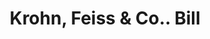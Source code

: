 ---
doi: 10.7916/D81N9C70
date_other: '1880'
date_other_textual: 1880-1889
form: printed ephemera
genre:
- Invoices
name:
- Krohn, Feiss & Co.
object_in_context_url: https://biggert.cul.columbia.edu/items/view/ave_biggert_01263
subject_hierarchical_geographic:
- Cincinnati, Ohio, United States
subject_name:
- Krohn, Feiss & Co.
title: Krohn, Feiss & Co.. Bill
sort_title: Krohn, Feiss & Co.. Bill
call_number: ave_biggert_01263
coordinates:
- 39.1,-84.51666666666667
pid: ave_biggert_01263
identifiers: ave_biggert_01263
canvas_id: ldpd:396525
permalink: "/items/ave_biggert_01263/"
layout: iiif-image-page
---